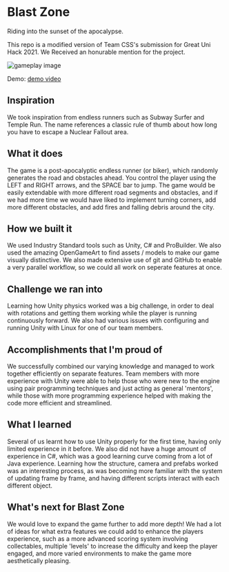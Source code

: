 # Blast Zone
Riding into the sunset of the apocalypse.

This repo is a modified version of Team CSS's submission for Great Uni Hack 2021.
We Received an honurable mention for the project.

![gameplay image](https://user-images.githubusercontent.com/34941249/143912524-28d1925b-9b62-4030-bd3d-b916685445e7.png)

Demo: [demo video](https://www.youtube.com/watch?v=PnKKblqipSw)

## Inspiration
We took inspiration from endless runners such as Subway Surfer and Temple Run. The name references a classic rule of thumb about how long you have to escape a Nuclear Fallout area.

## What it does
The game is a post-apocalyptic endless runner (or biker), which randomly generates the road and obstacles ahead. You control the player using the LEFT and RIGHT arrows, and the SPACE bar to jump. The game would be easily extendable with more different road segments and obstacles, and if we had more time we would have liked to implement turning corners, add more different obstacles, and add fires and falling debris around the city.

## How we built it
We used Industry Standard tools such as Unity, C# and ProBuilder. We also used the amazing OpenGameArt to find assets / models to make our game visually distinctive. We also made extensive use of git and GitHub to enable a very parallel workflow, so we could all work on seperate features at once.

## Challenge we ran into
Learning how Unity physics worked was a big challenge, in order to deal with rotations and getting them working while the player is running continuously forward. We also had various issues with configuring and running Unity with Linux for one of our team members.

## Accomplishments that I'm proud of
We successfully combined our varying knowledge and managed to work together efficiently on separate features. Team members with more experience with Unity were able to help those who were new to the engine using pair programming techniques and just acting as general 'mentors', while those with more programming experience helped with making the code more efficient and streamlined. 

## What I learned
Several of us learnt how to use Unity properly for the first time, having only limited experience in it before. We also did not have a huge amount of experience in C#, which was a good learning curve coming from a lot of Java experience. Learning how the structure, camera and prefabs worked was an interesting process, as was becoming more familiar with the system of updating frame by frame, and having different scripts interact with each different object.

## What's next for Blast Zone
We would love to expand the game further to add more depth! We had a lot of ideas for what extra features we could add to enhance the players experience, such as a more advanced scoring system involving collectables, multiple 'levels' to increase the difficulty and keep the player engaged, and more varied environments to make the game more aesthetically pleasing.
